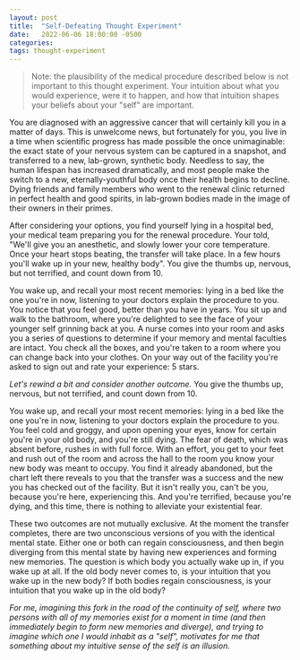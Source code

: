 ```yaml
---
layout: post
title:  "Self-Defeating Thought Experiment"
date:   2022-06-06 18:00:00 -0500
categories:
tags: thought-experiment
---
```

>Note: the plausibility of the medical procedure described below is not important to this thought experiment. Your intuition about what you would experience, were it to happen, and how that intuition shapes your beliefs about your "self" are important.

You are diagnosed with an aggressive cancer that will certainly kill you in a matter of days. This is unwelcome news, but fortunately for you, you live in a time when scientific progress has made possible the once unimaginable: the exact state of your nervous system can be captured in a snapshot, and transferred to a new, lab-grown, synthetic body. Needless to say, the human lifespan has increased dramatically, and most people make the switch to a new, eternally-youthful body once their health begins to decline. Dying friends and family members who went to the renewal clinic returned in perfect health and good spirits, in lab-grown bodies made in the image of their owners in their primes.

After considering your options, you find yourself lying in a hospital bed, your medical team preparing you for the renewal procedure. Your told, "We'll give you an anesthetic, and slowly lower your core temperature. Once your heart stops beating, the transfer will take place. In a few hours you'll wake up in your new, healthy body". You give the thumbs up, nervous, but not terrified, and count down from 10.

You wake up, and recall your most recent memories: lying in a bed like the one you're in now, listening to your doctors explain the procedure to you. You notice that you feel good, better than you have in years. You sit up and walk to the bathroom, where you're delighted to see the face of your younger self grinning back at you. A nurse comes into your room and asks you a series of questions to determine if your memory and mental faculties are intact. You check all the boxes, and you're taken to a room where you can change back into your clothes. On your way out of the facility you're asked to sign out and rate your experience: 5 stars.

*Let's rewind a bit and consider another outcome.* You give the thumbs up, nervous, but not terrified, and count down from 10.

You wake up, and recall your most recent memories: lying in a bed like the one you're in now, listening to your doctors explain the procedure to you. You feel cold and groggy, and upon opening your eyes, know for certain you're in your old body, and you're still dying. The fear of death, which was absent before, rushes in with full force. With an effort, you get to your feet and rush out of the room and across the hall to the room you know your new body was meant to occupy. You find it already abandoned, but the chart left there reveals to you that the transfer was a success and the new you has checked out of the facility. But it isn't really you, can't be you, because you're here, experiencing this. And you're terrified, because you're dying, and this time, there is nothing to alleviate your existential fear.

These two outcomes are not mutually exclusive. At the moment the transfer completes, there are two unconscious versions of you with the identical mental state. Either one or both can regain consciousness, and then begin diverging from this mental state by having new experiences and forming new memories. The question is which body you actually wake up in, if you wake up at all. If the old body never comes to, is your intuition that you wake up in the new body? If both bodies regain consciousness, is your intuition that you wake up in the old body?

 *For me, imagining this fork in the road of the continuity of self, where two persons with all of my memories exist for a moment in time (and then immediately begin to form new memories and diverge), and trying to imagine which one I would inhabit as a "self", motivates for me that something about my intuitive sense of the self is an illusion.*